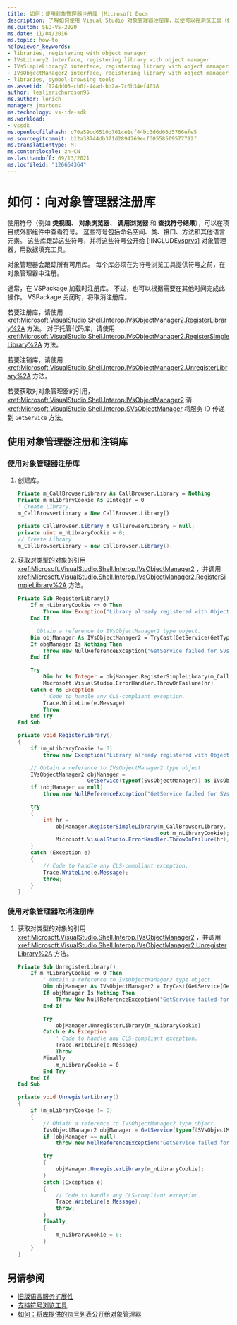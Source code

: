 ```yaml
---
title: 如何：使用对象管理器注册库 |Microsoft Docs
description: 了解如何使用 Visual Studio 对象管理器注册库，以便可以在浏览工具（如类视图和对象浏览器）中查看符号。
ms.custom: SEO-VS-2020
ms.date: 11/04/2016
ms.topic: how-to
helpviewer_keywords:
- libraries, registering with object manager
- IVsLibrary2 interface, registering library with object manager
- IVsSimpleLibrary2 interface, registering library with object manager
- IVsObjectManager2 interface, registering library with object manager
- libraries, symbol-browsing tools
ms.assetid: f124dd05-cb0f-44ad-bb2a-7c0b34ef4038
author: leslierichardson95
ms.author: lerich
manager: jmartens
ms.technology: vs-ide-sdk
ms.workload:
- vssdk
ms.openlocfilehash: c70a59cd6510b761ce1cf44bc3d6d66d5766efe5
ms.sourcegitcommit: b12a38744db371d2894769ecf305585f9577792f
ms.translationtype: MT
ms.contentlocale: zh-CN
ms.lasthandoff: 09/13/2021
ms.locfileid: "126664364"
---
```

# <a name="how-to-register-a-library-with-the-object-manager"></a>如何：向对象管理器注册库
使用符号（例如 **类视图**、 **对象浏览器**、 **调用浏览器** 和 **查找符号结果**），可以在项目或外部组件中查看符号。 这些符号包括命名空间、类、接口、方法和其他语言元素。 这些库跟踪这些符号，并将这些符号公开给 [!INCLUDE[vsprvs](../../code-quality/includes/vsprvs_md.md)] 对象管理器，用数据填充工具。

 对象管理器会跟踪所有可用库。 每个库必须在为符号浏览工具提供符号之前，在对象管理器中注册。

 通常，在 VSPackage 加载时注册库。 不过，也可以根据需要在其他时间完成此操作。 VSPackage 关闭时，将取消注册库。

 若要注册库，请使用 <xref:Microsoft.VisualStudio.Shell.Interop.IVsObjectManager2.RegisterLibrary%2A> 方法。 对于托管代码库，请使用 <xref:Microsoft.VisualStudio.Shell.Interop.IVsObjectManager2.RegisterSimpleLibrary%2A> 方法。

 若要注销库，请使用 <xref:Microsoft.VisualStudio.Shell.Interop.IVsObjectManager2.UnregisterLibrary%2A> 方法。

 若要获取对对象管理器的引用， <xref:Microsoft.VisualStudio.Shell.Interop.IVsObjectManager2> 请 <xref:Microsoft.VisualStudio.Shell.Interop.SVsObjectManager> 将服务 ID 传递到 `GetService` 方法。

## <a name="register-and-unregister-a-library-with-the-object-manager"></a>使用对象管理器注册和注销库

### <a name="to-register-a-library-with-the-object-manager"></a>使用对象管理器注册库

1. 创建库。

    ```vb
    Private m_CallBrowserLibrary As CallBrowser.Library = Nothing
    Private m_nLibraryCookie As UInteger = 0
    ' Create Library.
    m_CallBrowserLibrary = New CallBrowser.Library()
    ```

    ```csharp
    private CallBrowser.Library m_CallBrowserLibrary = null;
    private uint m_nLibraryCookie = 0;
    // Create Library.
    m_CallBrowserLibrary = new CallBrowser.Library();

    ```

2. 获取对类型的对象的引用 <xref:Microsoft.VisualStudio.Shell.Interop.IVsObjectManager2> ，并调用 <xref:Microsoft.VisualStudio.Shell.Interop.IVsObjectManager2.RegisterSimpleLibrary%2A> 方法。

    ```vb
    Private Sub RegisterLibrary()
        If m_nLibraryCookie <> 0 Then
            Throw New Exception("Library already registered with Object Manager")
        End If

        ' Obtain a reference to IVsObjectManager2 type object.
        Dim objManager As IVsObjectManager2 = TryCast(GetService(GetType(SVsObjectManager)), IVsObjectManager2)
        If objManager Is Nothing Then
            Throw New NullReferenceException("GetService failed for SVsObjectManager")
        End If

        Try
            Dim hr As Integer = objManager.RegisterSimpleLibrary(m_CallBrowserLibrary, m_nLibraryCookie)
            Microsoft.VisualStudio.ErrorHandler.ThrowOnFailure(hr)
        Catch e As Exception
            ' Code to handle any CLS-compliant exception.
            Trace.WriteLine(e.Message)
            Throw
        End Try
    End Sub
    ```

    ```csharp
    private void RegisterLibrary()
    {
        if (m_nLibraryCookie != 0)
            throw new Exception("Library already registered with Object Manager");

        // Obtain a reference to IVsObjectManager2 type object.
        IVsObjectManager2 objManager =
                          GetService(typeof(SVsObjectManager)) as IVsObjectManager2;
        if (objManager == null)
            throw new NullReferenceException("GetService failed for SVsObjectManager");

        try
        {
            int hr =
                objManager.RegisterSimpleLibrary(m_CallBrowserLibrary,
                                                 out m_nLibraryCookie);
                Microsoft.VisualStudio.ErrorHandler.ThrowOnFailure(hr);
        }
        catch (Exception e)
        {
            // Code to handle any CLS-compliant exception.
            Trace.WriteLine(e.Message);
            throw;
        }
    }

    ```

### <a name="to-unregister-a-library-with-the-object-manager"></a>使用对象管理器取消注册库

1. 获取对类型的对象的引用 <xref:Microsoft.VisualStudio.Shell.Interop.IVsObjectManager2> ，并调用 <xref:Microsoft.VisualStudio.Shell.Interop.IVsObjectManager2.UnregisterLibrary%2A> 方法。

    ```vb
    Private Sub UnregisterLibrary()
        If m_nLibraryCookie <> 0 Then
            ' Obtain a reference to IVsObjectManager2 type object.
            Dim objManager As IVsObjectManager2 = TryCast(GetService(GetType(SVsObjectManager)), IVsObjectManager2)
            If objManager Is Nothing Then
                Throw New NullReferenceException("GetService failed for SVsObjectManager")
            End If

            Try
                objManager.UnregisterLibrary(m_nLibraryCookie)
            Catch e As Exception
                ' Code to handle any CLS-compliant exception.
                Trace.WriteLine(e.Message)
                Throw
            Finally
                m_nLibraryCookie = 0
            End Try
        End If
    End Sub
    ```

    ```csharp
    private void UnregisterLibrary()
    {
        if (m_nLibraryCookie != 0)
        {
            // Obtain a reference to IVsObjectManager2 type object.
            IVsObjectManager2 objManager = GetService(typeof(SVsObjectManager)) as IVsObjectManager2;
            if (objManager == null)
                throw new NullReferenceException("GetService failed for SVsObjectManager");

            try
            {
                objManager.UnregisterLibrary(m_nLibraryCookie);
            }
            catch (Exception e)
            {
                // Code to handle any CLS-compliant exception.
                Trace.WriteLine(e.Message);
                throw;
            }
            finally
            {
                m_nLibraryCookie = 0;
            }
        }
    }

    ```

## <a name="see-also"></a>另请参阅
- [旧版语言服务扩展性](../../extensibility/internals/legacy-language-service-extensibility.md)
- [支持符号浏览工具](../../extensibility/internals/supporting-symbol-browsing-tools.md)
- [如何：将库提供的符号列表公开给对象管理器](../../extensibility/internals/how-to-expose-lists-of-symbols-provided-by-the-library-to-the-object-manager.md)
